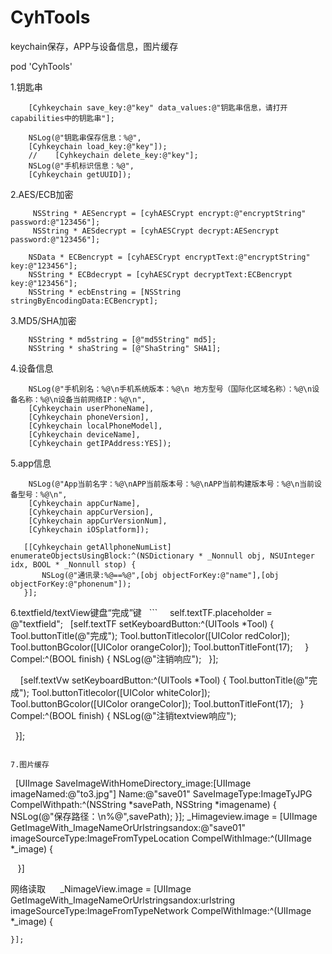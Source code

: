 # CyhTools
keychain保存，APP与设备信息，图片缓存

pod 'CyhTools'

1.钥匙串
```
    [Cyhkeychain save_key:@"key" data_values:@"钥匙串信息，请打开capabilities中的钥匙串"];

    NSLog(@"钥匙串保存信息：%@",
    [Cyhkeychain load_key:@"key"]);
    //    [Cyhkeychain delete_key:@"key"];
    NSLog(@"手机标识信息：%@",
    [Cyhkeychain getUUID]);
 ````  
 
2.AES/ECB加密
```
     NSString * AESencrypt = [cyhAESCrypt encrypt:@"encryptString" password:@"123456"];
     NSString * AESdecrypt = [cyhAESCrypt decrypt:AESencrypt password:@"123456"];
     
    NSData * ECBencrypt = [cyhAESCrypt encryptText:@"encryptString" key:@"123456"];
    NSString * ECBdecrypt = [cyhAESCrypt decryptText:ECBencrypt key:@"123456"];
    NSString * ecbEnstring = [NSString stringByEncodingData:ECBencrypt];  
 ``` 
 
 3.MD5/SHA加密
 ```
     NSString * md5string = [@"md5String" md5];
     NSString * shaString = [@"ShaString" SHA1];
```

4.设备信息
 ```
     NSLog(@"手机别名：%@\n手机系统版本：%@\n 地方型号（国际化区域名称）：%@\n设备名称：%@\n设备当前网络IP：%@\n",
     [Cyhkeychain userPhoneName],
     [Cyhkeychain phoneVersion],
     [Cyhkeychain localPhoneModel],
     [Cyhkeychain deviceName],
     [Cyhkeychain getIPAddress:YES]); 
 ```
 
5.app信息
 ```  
     NSLog(@"App当前名字：%@\nAPP当前版本号：%@\nAPP当前构建版本号：%@\n当前设备型号：%@\n",
     [Cyhkeychain appCurName],
     [Cyhkeychain appCurVersion],
     [Cyhkeychain appCurVersionNum],
     [Cyhkeychain iOSplatform]);
    
    [[Cyhkeychain getAllphoneNumList] enumerateObjectsUsingBlock:^(NSDictionary * _Nonnull obj, NSUInteger idx, BOOL * _Nonnull stop) {
        NSLog(@"通讯录:%@==%@",[obj objectForKey:@"name"],[obj objectForKey:@"phonenum"]);
    }];
 ```
 
 6.textfield/textView键盘“完成”键
   ``` 
     self.textTF.placeholder = @"textfield";
     [self.textTF setKeyboardButton:^(UITools *Tool) {
        Tool.buttonTitle(@"完成");
        Tool.buttonTitlecolor([UIColor redColor]);
        Tool.buttonBGcolor([UIColor orangeColor]);
        Tool.buttonTitleFont(17);
      } Compel:^(BOOL finish) {
        NSLog(@"注销响应");
     }];
   
    
     [self.textVw setKeyboardButton:^(UITools *Tool) {
        Tool.buttonTitle(@"完成");
        Tool.buttonTitlecolor([UIColor whiteColor]);
        Tool.buttonBGcolor([UIColor orangeColor]);
        Tool.buttonTitleFont(17);
     } Compel:^(BOOL finish) {
        NSLog(@"注销textview响应");
        
     }]; 
   
```

7.图片缓存
```
     [UIImage SaveImageWithHomeDirectory_image:[UIImage imageNamed:@"to3.jpg"] Name:@"save01" SaveImageType:ImageTyJPG CompelWithpath:^(NSString *savePath, NSString *imagename) {
        NSLog(@"保存路径：\n%@",savePath);
    }];
    _Himageview.image = [UIImage GetImageWith_ImageNameOrUrlstringsandox:@"save01" imageSourceType:ImageFromTypeLocation CompelWithImage:^(UIImage *_image) {
        
    }]
    
网络读取
   
    _NimageView.image = [UIImage GetImageWith_ImageNameOrUrlstringsandox:urlstring imageSourceType:ImageFromTypeNetwork CompelWithImage:^(UIImage *_image) {
        
    }];
 ```
 
   
   
    
